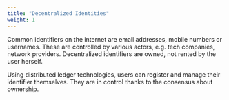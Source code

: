 ```yaml
---
title: "Decentralized Identities"
weight: 1
---
```


Common identifiers on the internet are email addresses, mobile numbers or usernames. These are controlled by various actors, e.g. tech companies, network providers. Decentralized identifiers are owned, not rented by the user herself.

Using distributed ledger technologies, users can register and manage their identifier themselves. They are in control thanks to the consensus about ownership.
